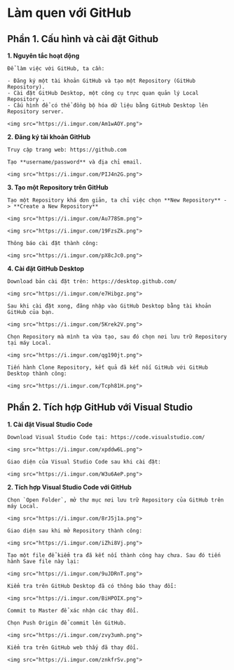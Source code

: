 # Làm quen với GitHub

## Phần 1. Cấu hình và cài đặt Github

**1. Nguyên tắc hoạt động**

    Để làm việc với GitHub, ta cần:
    
    - Đăng ký một tài khoản GitHub và tạo một Repository (GitHub Repository).
    - Cài đặt GitHub Desktop, một công cụ trực quan quản lý Local Repository .
    - Cấu hình để có thể đồng bộ hóa dữ liệu bằng GitHub Desktop lên Repository server.

    <img src="https://i.imgur.com/Am1wAOY.png">

**2. Đăng ký tài khoản GitHub**

    Truy cập trang web: https://github.com 

    Tạo **username/password** và địa chỉ email.

    <img src="https://i.imgur.com/PIJ4n2G.png">

**3. Tạo một Repository trên GitHub**

    Tạo một Repository khá đơn giản, ta chỉ việc chọn **New Repository** -> **Create a New Repository**

    <img src="https://i.imgur.com/Au778Sm.png">

    <img src="https://i.imgur.com/19FzsZk.png">

    Thông báo cài đặt thành công:

    <img src="https://i.imgur.com/pX8cJc0.png">

**4. Cài đặt GitHub Desktop**

    Download bản cài đặt trên: https://desktop.github.com/

    <img src="https://i.imgur.com/e7Hibgz.png">

    Sau khi cài đặt xong, đăng nhập vào GitHub Desktop bằng tài khoản GitHub của bạn.

    <img src="https://i.imgur.com/5Krek2V.png">

    Chọn Repository mà mình ta vừa tạo, sau đó chọn nơi lưu trữ Repository tại máy Local.

    <img src="https://i.imgur.com/qg190jt.png">

    Tiến hành Clone Repository, kết quả đã kết nối GitHub với GitHub Desktop thành công:

    <img src="https://i.imgur.com/Tcph81H.png">

## Phần 2. Tích hợp GitHub với Visual Studio

**1. Cài đặt Visual Studio Code**

    Download Visual Studio Code tại: https://code.visualstudio.com/

    <img src="https://i.imgur.com/xpddw6L.png">

    Giao diện của Visual Studio Code sau khi cài đặt:

    <img src="https://i.imgur.com/W3u6AeP.png">

**2. Tích hợp Visual Studio Code với GitHub**

    Chọn `Open Folder`, mở thư mục nơi lưu trữ Repository của GitHub trên máy Local.

    <img src="https://i.imgur.com/8rJ5j1a.png">

    Giao diện sau khi mở Repository thành công:

    <img src="https://i.imgur.com/iZhi8Vj.png">

    Tạo một file để kiểm tra đã kết nối thành công hay chưa. Sau đó tiến hành Save file này lại:

    <img src="https://i.imgur.com/9uJDRnT.png">

    Kiểm tra trên GitHub Desktop đã có thông báo thay đổi:

    <img src="https://i.imgur.com/BiHPOIX.png">

    Commit to Master để xác nhận các thay đổi.

    Chọn Push Origin để commit lên GitHub.

    <img src="https://i.imgur.com/zvy3umh.png">

    Kiểm tra trên GitHub web thấy đã thay đổi.
    
    <img src="https://i.imgur.com/znkfrSv.png">
